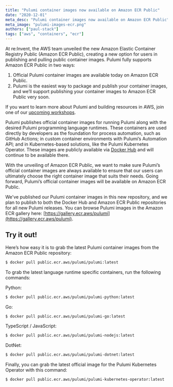 ```yaml
---
title: "Pulumi container images now available on Amazon ECR Public"
date: "2020-12-01"
meta_desc: "Pulumi container images now available on Amazon ECR Public"
meta_image: "pulumi-images-ecr.png"
authors: ["paul-stack"]
tags: ["aws", "containers", "ecr"]
---
```


At re:Invent, the AWS team unveiled the new Amazon Elastic Container Registry Public (Amazon ECR Public), creating a new
option for users in publishing and pulling public container images. Pulumi fully supports Amazon ECR Public in two ways:

1. Official Pulumi container images are available today on Amazon ECR Public.
2. Pulumi is the easiest way to package and publish your container images, and we’ll support publishing your container
   images to Amazon ECR Public very soon.

<!--more-->

If you want to learn more about Pulumi and building resources in AWS, join one of our [upcoming workshops](https://www.pulumi.com/resources/#upcoming).

Pulumi publishes official container images for running Pulumi along with the desired Pulumi programming language runtimes.
These containers are used directly by developers as the foundation for process automation, such as GitHub Actions; in custom
container environments with Pulumi’s Automation API; and in Kubernetes-based solutions, like the Pulumi Kubernetes Operator.
These images are publicly available via [Docker Hub](https://hub.docker.com/r/pulumi) and will continue to be available there.

With the unveiling of Amazon ECR Public, we want to make sure Pulumi’s official container images are always available to
ensure that our users can ultimately choose the right container image that suits their needs. Going forward, Pulumi’s
official container images will be available on Amazon ECR Public.

We've published our Pulumi container images in this new repository, and we plan to publish to both the Docker Hub and Amazon
ECR Public repositories for all new Pulumi releases. You can browse Pulumi images in the Amazon ECR gallery here:
[https://gallery.ecr.aws/pulumi](https://gallery.ecr.aws/pulumi).

## Try it out!

Here’s how easy it is to grab the latest Pulumi container images from the Amazon ECR Public repository:

```bash
$ docker pull public.ecr.aws/pulumi/pulumi:latest
```

To grab the latest language runtime specific containers, run the following commands:

Python:

```bash
$ docker pull public.ecr.aws/pulumi/pulumi-python:latest
```

Go:

```bash
$ docker pull public.ecr.aws/pulumi/pulumi-go:latest
```

TypeScript / JavaScript:

```bash
$ docker pull public.ecr.aws/pulumi/pulumi-nodejs:latest
```

DotNet:

```bash
$ docker pull public.ecr.aws/pulumi/pulumi-dotnet:latest
```

Finally, you can grab the latest official image for the Pulumi Kubernetes Operator with this command:

```bash
$ docker pull public.ecr.aws/pulumi/pulumi-kubernetes-operator:latest
```
